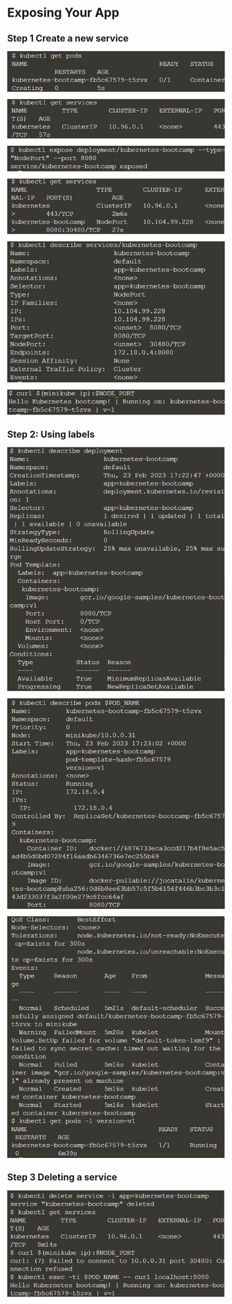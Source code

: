 # Exposing Your App

## Step 1 Create a new service

![](/minggu-13/images/image17.jpg)

![](/minggu-13/images/image18.jpg)

![](/minggu-13/images/image19.jpg)

![](/minggu-13/images/image20.jpg)

![](/minggu-13/images/image21.jpg)

![](/minggu-13/images/image22.jpg)

## Step 2: Using labels

![](/minggu-13/images/image23.jpg)

![](/minggu-13/images/image24.jpg)

![](/minggu-13/images/image25.jpg)

## Step 3 Deleting a service

![](/minggu-13/images/image26.jpg)
